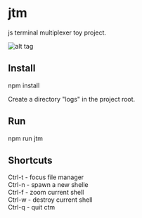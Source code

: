 # jtm
js terminal multiplexer toy project.

![alt tag](http://i.imgur.com/mEqR8u8.png)

Install
-------
npm install

Create a directory "logs" in the project root.

Run
---
npm run jtm

Shortcuts
---------
Ctrl-t - focus file manager  
Ctrl-n - spawn a new shelle  
Ctrl-f - zoom current shell  
Ctrl-w - destroy current shell  
Ctrl-q - quit ctm  
